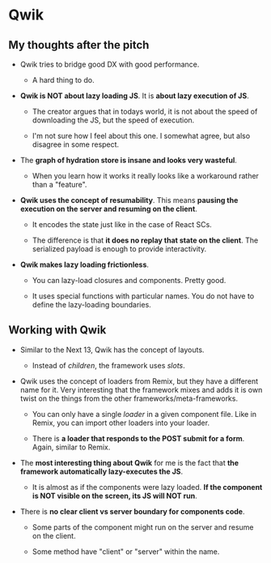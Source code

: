 # Qwik

## My thoughts after the pitch

- Qwik tries to bridge good DX with good performance.

  - A hard thing to do.

- **Qwik is NOT about lazy loading JS**. It is **about lazy execution of JS**.

  - The creator argues that in todays world, it is not about the speed of downloading the JS, but the speed of execution.

  - I'm not sure how I feel about this one. I somewhat agree, but also disagree in some respect.

- The **graph of hydration store is insane and looks very wasteful**.

  - When you learn how it works it really looks like a workaround rather than a "feature".

- **Qwik uses the concept of resumability**. This means **pausing the execution on the server and resuming on the client**.

  - It encodes the state just like in the case of React SCs.

  - The difference is that **it does no replay that state on the client**. The serialized payload is enough to provide interactivity.

- **Qwik makes lazy loading frictionless**.

  - You can lazy-load closures and components. Pretty good.

  - It uses special functions with particular names. You do not have to define the lazy-loading boundaries.

## Working with Qwik

- Similar to the Next 13, Qwik has the concept of layouts.

  - Instead of _children_, the framework uses _slots_.

- Qwik uses the concept of loaders from Remix, but they have a different name for it. Very interesting that the framework mixes and adds it is own twist on the things from the other frameworks/meta-frameworks.

  - You can only have a single _loader_ in a given component file. Like in Remix, you can import other loaders into your loader.

  - There is **a loader that responds to the POST submit for a form**. Again, similar to Remix.

- The **most interesting thing about Qwik** for me is the fact that **the framework automatically lazy-executes the JS**.

  - It is almost as if the components were lazy loaded. **If the component is NOT visible on the screen, its JS will NOT run**.

- There is **no clear client vs server boundary for components code**.

  - Some parts of the component might run on the server and resume on the client.

  - Some method have "client" or "server" within the name.

<!-- Finished day 1 part 4 -->
